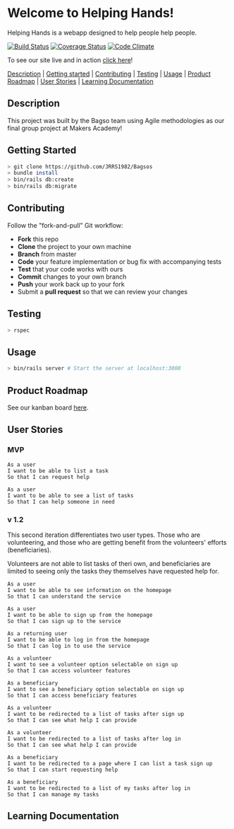 # Welcome to Helping Hands!
Helping Hands is a webapp designed to help people help people.

[![Build Status](https://travis-ci.org/JRRS1982/Bagsos.svg?branch=master)](https://travis-ci.org/JRRS1982/Bagsos)
[![Coverage Status](https://coveralls.io/repos/github/JRRS1982/Bagsos/badge.svg?branch=master)](https://coveralls.io/github/JRRS1982/Bagsos?branch=master) [![Code Climate](https://codeclimate.com/github/codeclimate/codeclimate/badges/gpa.svg)](https://codeclimate.com/github/JRRS1982/Bagsos)

To see our site live and in action [click here](https://bagso.herokuapp.com/)!

[Description](#Description) | [Getting started](#Getting-Started) | [Contributing](#Contributing) | [Testing](#Testing) | [Usage](#Usage) | [Product Roadmap](#Product-Roadmap) | [User Stories](#User-Stories) | [Learning Documentation](#Learning-Documentation)

## Description

This project was built by the Bagso team using Agile methodologies as our final group project at Makers Academy!

## Getting Started
```bash
> git clone https://github.com/JRRS1982/Bagsos
> bundle install
> bin/rails db:create
> bin/rails db:migrate
```
## Contributing
Follow the "fork-and-pull" Git workflow:
- **Fork** this repo
- **Clone** the project to your own machine
- **Branch** from master
- **Code** your feature implementation or bug fix with accompanying tests
- **Test** that your code works with ours
- **Commit** changes to your own branch
- **Push** your work back up to your fork
- Submit a **pull request** so that we can review your changes

## Testing
```bash
> rspec
```
## Usage
```bash
> bin/rails server # Start the server at localhost:3000
```
## Product Roadmap
See our kanban board [here](https://trello.com/b/v1UxD2fP/bags-of-volunteers).

## User Stories
### MVP
```
As a user
I want to be able to list a task
So that I can request help
```
```
As a user
I want to be able to see a list of tasks
So that I can help someone in need
```
### v 1.2
This second iteration differentiates two user types. Those who are volunteering, and those who are getting benefit from the volunteers' efforts (beneficiaries).

Volunteers are not able to list tasks of theri own, and beneficiaries are limited to seeing only the tasks they themselves have requested help for. 
```
As a user 
I want to be able to see information on the homepage
So that I can understand the service
```
```
As a user 
I want to be able to sign up from the homepage
So that I can sign up to the service
```
```
As a returning user 
I want to be able to log in from the homepage
So that I can log in to use the service
```
```
As a volunteer
I want to see a volunteer option selectable on sign up
So that I can access volunteer features
```
```
As a beneficiary
I want to see a beneficiary option selectable on sign up
So that I can access beneficiary features
```
```
As a volunteer 
I want to be redirected to a list of tasks after sign up
So that I can see what help I can provide
```
```
As a volunteer 
I want to be redirected to a list of tasks after log in
So that I can see what help I can provide
```
```
As a beneficiary 
I want to be redirected to a page where I can list a task sign up
So that I can start requesting help
```
```
As a beneficiary 
I want to be redirected to a list of my tasks after log in
So that I can manage my tasks
```

## Learning Documentation

